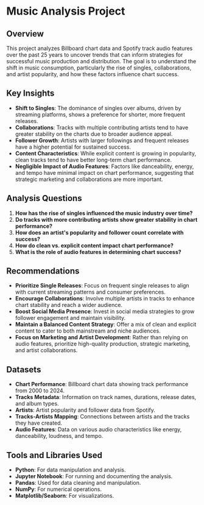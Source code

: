 # Music Analysis Project

## Overview
This project analyzes Billboard chart data and Spotify track audio features over the past 25 years to uncover trends that can inform strategies for successful music production and distribution. The goal is to understand the shift in music consumption, particularly the rise of singles, collaborations, and artist popularity, and how these factors influence chart success.

## Key Insights
- **Shift to Singles**: The dominance of singles over albums, driven by streaming platforms, shows a preference for shorter, more frequent releases.
- **Collaborations**: Tracks with multiple contributing artists tend to have greater stability on the charts due to broader audience appeal.
- **Follower Growth**: Artists with larger followings and frequent releases have a higher potential for sustained success.
- **Content Characteristics**: While explicit content is growing in popularity, clean tracks tend to have better long-term chart performance.
- **Negligible Impact of Audio Features**: Factors like danceability, energy, and tempo have minimal impact on chart performance, suggesting that strategic marketing and collaborations are more important.

## Analysis Questions
1. **How has the rise of singles influenced the music industry over time?**
2. **Do tracks with more contributing artists show greater stability in chart performance?**
3. **How does an artist's popularity and follower count correlate with success?**
4. **How do clean vs. explicit content impact chart performance?**
5. **What is the role of audio features in determining chart success?**

## Recommendations
- **Prioritize Single Releases**: Focus on frequent single releases to align with current streaming patterns and consumer preferences.
- **Encourage Collaborations**: Involve multiple artists in tracks to enhance chart stability and reach a wider audience.
- **Boost Social Media Presence**: Invest in social media strategies to grow follower engagement and maintain visibility.
- **Maintain a Balanced Content Strategy**: Offer a mix of clean and explicit content to cater to both mainstream and niche audiences.
- **Focus on Marketing and Artist Development**: Rather than relying on audio features, prioritize high-quality production, strategic marketing, and artist collaborations.

## Datasets
- **Chart Performance**: Billboard chart data showing track performance from 2000 to 2024.
- **Tracks Metadata**: Information on track names, durations, release dates, and album types.
- **Artists**: Artist popularity and follower data from Spotify.
- **Tracks-Artists Mapping**: Connections between artists and the tracks they have created.
- **Audio Features**: Data on various audio characteristics like energy, danceability, loudness, and tempo.

## Tools and Libraries Used
- **Python**: For data manipulation and analysis.
- **Jupyter Notebook**: For running and documenting the analysis.
- **Pandas**: Used for data cleaning and manipulation.
- **NumPy**: For numerical operations.
- **Matplotlib/Seaborn**: For visualizations.
